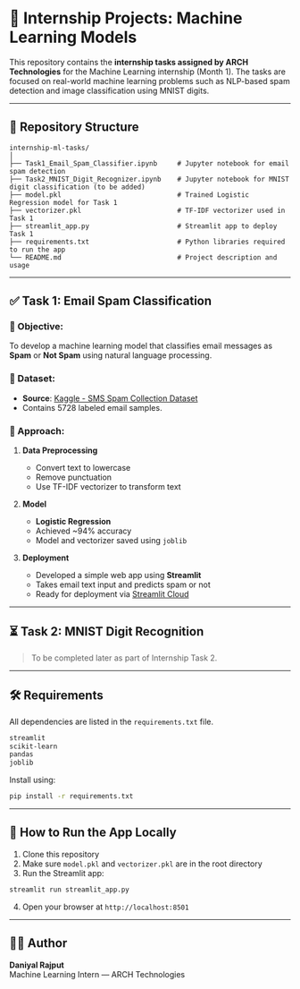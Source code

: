 
# 🧠 Internship Projects: Machine Learning Models

This repository contains the **internship tasks assigned by ARCH Technologies** for the Machine Learning internship (Month 1). The tasks are focused on real-world machine learning problems such as NLP-based spam detection and image classification using MNIST digits.

---

## 📁 Repository Structure

```
internship-ml-tasks/
│
├── Task1_Email_Spam_Classifier.ipynb     # Jupyter notebook for email spam detection
├── Task2_MNIST_Digit_Recognizer.ipynb    # Jupyter notebook for MNIST digit classification (to be added)
├── model.pkl                             # Trained Logistic Regression model for Task 1
├── vectorizer.pkl                        # TF-IDF vectorizer used in Task 1
├── streamlit_app.py                      # Streamlit app to deploy Task 1
├── requirements.txt                      # Python libraries required to run the app
└── README.md                             # Project description and usage
```

---

## ✅ Task 1: Email Spam Classification

### 🔹 Objective:
To develop a machine learning model that classifies email messages as **Spam** or **Not Spam** using natural language processing.

### 🔹 Dataset:
- **Source**: [Kaggle - SMS Spam Collection Dataset](https://www.kaggle.com/datasets/uciml/sms-spam-collection-dataset)
- Contains 5728 labeled email samples.

### 🔹 Approach:
1. **Data Preprocessing**
   - Convert text to lowercase
   - Remove punctuation
   - Use TF-IDF vectorizer to transform text

2. **Model**
   - **Logistic Regression**
   - Achieved ~94% accuracy
   - Model and vectorizer saved using `joblib`

3. **Deployment**
   - Developed a simple web app using **Streamlit**
   - Takes email text input and predicts spam or not
   - Ready for deployment via [Streamlit Cloud](https://share.streamlit.io)

---

## ⏳ Task 2: MNIST Digit Recognition

> To be completed later as part of Internship Task 2.

---

## 🛠️ Requirements

All dependencies are listed in the `requirements.txt` file.

```txt
streamlit
scikit-learn
pandas
joblib
```

Install using:

```bash
pip install -r requirements.txt
```

---

## 🚀 How to Run the App Locally

1. Clone this repository
2. Make sure `model.pkl` and `vectorizer.pkl` are in the root directory
3. Run the Streamlit app:

```bash
streamlit run streamlit_app.py
```

4. Open your browser at `http://localhost:8501`

---

## 👨‍💻 Author

**Daniyal Rajput**  
Machine Learning Intern — ARCH Technologies

